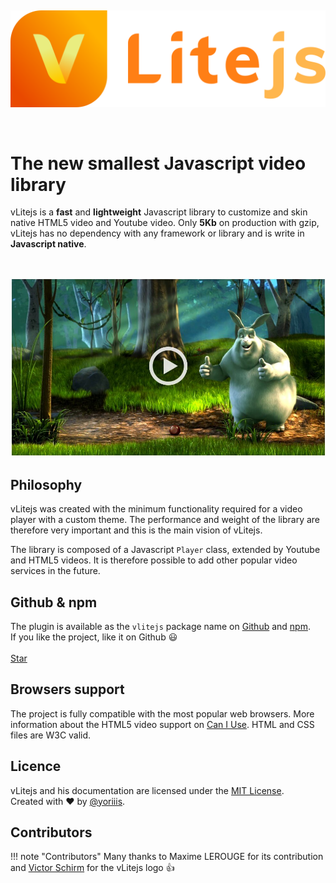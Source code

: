 <br /><p align="center" class="logo-vlite">
  ![Screenshot](images/logo-vlite.svg)
</p><br />

# The new smallest Javascript video library

vLitejs is a **fast** and **lightweight** Javascript library to customize and skin native HTML5 video and Youtube video. Only **5Kb** on production with gzip, vLitejs has no dependency with any framework or library and is write in **Javascript native**.<br />

<br /><p align="center" class="video-center">
    <a href="https://yoriiis.github.io/vlitejs/demo" title="Demo" class="custom-button">
        ![Screenshot](images/demo.jpg)
    </a>
</p>

## Philosophy

vLitejs was created with the minimum functionality required for a video player with a custom theme. The performance and weight of the library are therefore very important and this is the main vision of vLitejs.

The library is composed of a Javascript `Player` class, extended by Youtube and HTML5 videos. It is therefore possible to add other popular video services in the future.

## Github & npm

The plugin is available as the `vlitejs` package name on [Github](https://github.com/yoriiis/vlitejs) and [npm](https://www.npmjs.com/package/vlitejs).<br />
If you like the project, like it on Github 😃<br /><br />
<a class="github-button" href="https://github.com/yoriiis/vlitejs" data-icon="octicon-star" data-size="large" data-show-count="true" aria-label="Star yoriiis/vlitejs on GitHub">Star</a>

## Browsers support

The project is fully compatible with the most popular web browsers. More information about the HTML5 video support on <a href="https://caniuse.com/#feat=video" target="_blank" title="Video element - Can I use">Can I Use</a>. HTML and CSS files are W3C valid.

## Licence

vLitejs and his documentation are licensed under the [MIT License](http://opensource.org/licenses/MIT).<br />
Created with ♥ by [@yoriiis](http://github.com/yoriiis).

## Contributors

!!! note "Contributors"
    Many thanks to Maxime LEROUGE for its contribution and <a href="https://www.behance.net/victorshm" target="_blank" title="Victor Schirm">Victor Schirm</a> for the vLitejs logo 👍

<script async defer src="https://buttons.github.io/buttons.js"></script>

<script>
  ((window.gitter = {}).chat = {}).options = {
    room: 'vlitejs/vlitejs'
  };
</script>
<script src="https://sidecar.gitter.im/dist/sidecar.v1.js" async defer></script>
